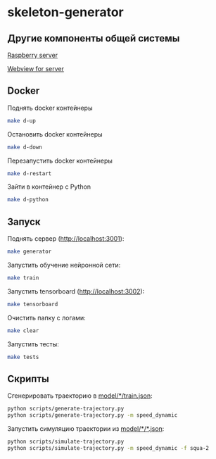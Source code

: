 # skeleton-generator

## Другие компоненты общей системы

[Raspberry server](https://github.com/KostikShutov/skeleton-server)

[Webview for server](https://github.com/KostikShutov/skeleton-webview)

## Docker

Поднять docker контейнеры

 ```bash
make d-up
 ```

Остановить docker контейнеры

```bash
make d-down
```

Перезапустить docker контейнеры

```bash
make d-restart
```

Зайти в контейнер с Python

```bash
make d-python
```

## Запуск

Поднять сервер (<http://localhost:3001>):

```bash
make generator
```

Запустить обучение нейронной сети:

```bash
make train
```

Запустить tensorboard (<http://localhost:3002>):

```bash
make tensorboard
```

Очистить папку с логами:

```bash
make clear
```

Запустить тесты:

```bash
make tests
```

## Скрипты

Сгенерировать траекторию в [model/\*/train.json](model):

```bash
python scripts/generate-trajectory.py
python scripts/generate-trajectory.py -m speed_dynamic
```

Запустить симуляцию траектории из [model/\*/\*.json](model):

```bash
python scripts/simulate-trajectory.py
python scripts/simulate-trajectory.py -m speed_dynamic -f squa-2
```

